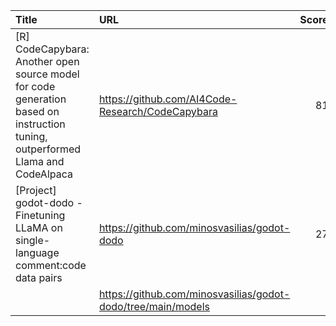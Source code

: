 | Title                                                                                                                          | URL                                                          |   Score | Date                |
|:-------------------------------------------------------------------------------------------------------------------------------|:-------------------------------------------------------------|--------:|:--------------------|
| [R] CodeCapybara: Another open source model for code generation based on instruction tuning, outperformed Llama and CodeAlpaca | https://github.com/AI4Code-Research/CodeCapybara             |      81 | 2023-04-24 14:07:28 |
| [Project] godot-dodo - Finetuning LLaMA on single-language comment:code data pairs                                             | https://github.com/minosvasilias/godot-dodo                  |      27 | 2023-04-23 20:44:53 |
|                                                                                                                                | https://github.com/minosvasilias/godot-dodo/tree/main/models |         |                     |